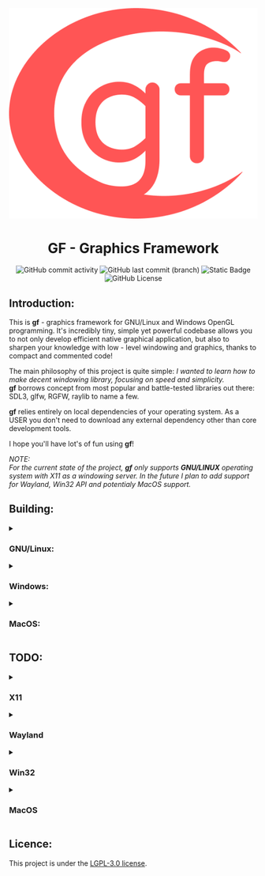 <div align="center">
  
<img src="./res/img/gf-logo-red.png">

# GF - Graphics Framework

</div>

<div align="center">
  
![GitHub commit activity](https://img.shields.io/github/commit-activity/t/itsYakub/gf?style=for-the-badge)
![GitHub last commit (branch)](https://img.shields.io/github/last-commit/itsYakub/gf/master?style=for-the-badge)
![Static Badge](https://img.shields.io/badge/Made_with-C99-blue?style=for-the-badge)
![GitHub License](https://img.shields.io/github/license/itsYakub/gf?style=for-the-badge)

</div>

## Introduction:

This is **gf** - graphics framework for GNU/Linux and Windows OpenGL programming.
It's incredibly tiny, simple yet powerful codebase allows you to not only develop efficient native graphical application,
but also to sharpen your knowledge with low - level windowing and graphics, thanks to compact and commented code!

The main philosophy of this project is quite simple: *I wanted to learn how to make decent windowing library, focusing on speed and simplicity.* <br>
**gf** borrows concept from most popular and battle-tested libraries out there: SDL3, glfw, RGFW, raylib to name a few.

**gf** relies entirely on local dependencies of your operating system. As a USER you don't need to download any external dependency other than core development tools.

I hope you'll have lot's of fun using **gf**!

*NOTE:* <br>
*For the current state of the project, **gf** only supports **GNU/LINUX** operating system with X11 as a windowing server. In the future I plan to add support for Wayland, Win32 API and potentialy MacOS support.*

## Building:
<details>
<summary><h3>GNU/Linux:</h3></summary>

*NOTE:* <br>
*This building steps are described for Debian-based distributions of GNU/Linux. If you're using something different, search for different packages in your package manager.*

#### 1. Download dependencies:

```console
$ sudo apt install build-essential -y
$ sudo apt install git -y
```
#### 2. Clone this repository:

```console
$ git clone https://github.com/itsYakub/gf.git
$ cd ./gf/
```
#### 3. Build the project using GNU Make:

```console
$ make all
```

#### 4. Run one of demo program supplied with the repository:

```console
$ gcc ./demo/00-hello-world.c -L. -lgf -lEGL -lGL -lX11
```

</details>
<details>
<summary><h3>Windows:</h3></summary>
  
*NOTE:* <br>
*As of now, **gf** doesn't support Windows platform.*

</details>
<details>
<summary><h3>MacOS:</h3></summary>

*NOTE:* <br>
*As of now, **gf** doesn't support MacOS platform.*

</details>

## TODO:

<details>
<summary><h3>X11</h3></summary>

- [ ] Extend the window configuration;
- [ ] Select window icon at runtime (if that's even a good idea???);
- [ ] Functions for getting the addressess of Display, Context and an ID of the window (if that can be multi - platform);

</details>
<details>
<summary><h3>Wayland</h3></summary>

- [ ] Implement Wayland backend;

</details>
<details>
<summary><h3>Win32</h3></summary>

- [ ] Implement Win32 backend;

</details>

<details>
<summary><h3>MacOS</h3></summary>

- [ ] Implement MacOS backend;

</details>

## Licence:

This project is under the [LGPL-3.0 license](./LICENCE).
